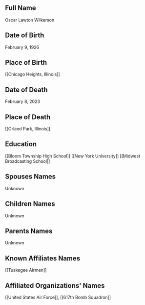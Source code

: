 ## Full Name
Oscar Lawton Wilkerson

## Date of Birth
February 9, 1926

## Place of Birth
[[Chicago Heights, Illinois]]

## Date of Death
February 8, 2023

## Place of Death
[[Orland Park, Illinois]]

## Education
[[Bloom Township High School]]
[[New York University]]
[[Midwest Broadcasting School]]

## Spouses Names
Unknown

## Children Names
Unknown

## Parents Names
Unknown

## Known Affiliates Names
[[Tuskegee Airmen]]

## Affiliated Organizations' Names
[[United States Air Force]], [[617th Bomb Squadron]]

